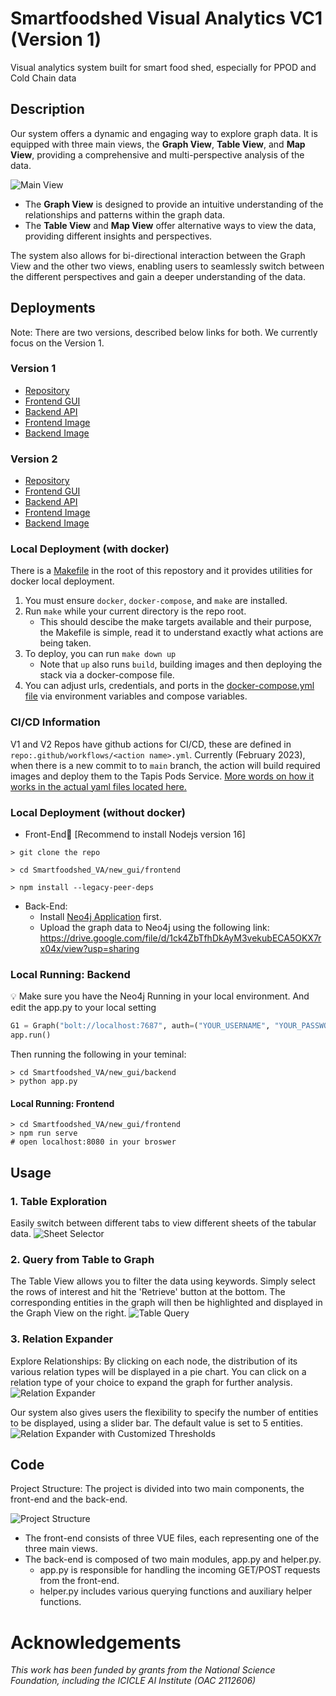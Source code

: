 # Smartfoodshed Visual Analytics VC1 (Version 1)
Visual analytics system built for smart food shed, especially for PPOD and Cold Chain data
## Description 
Our system offers a dynamic and engaging way to explore graph data. It is equipped with three main views, the **Graph View**, **Table View**, and **Map View**, providing a comprehensive and multi-perspective analysis of the data. 

![Main View](https://github.com/ICICLE-ai/Smartfoodshed_VA_VC1/blob/main/frontend/src/assets/mainView.png?raw=true)

* The **Graph View** is designed to provide an intuitive understanding of the relationships and patterns within the graph data. 
* The **Table View** and **Map View** offer alternative ways to view the data, providing different insights and perspectives. 
  
The system also allows for bi-directional interaction between the Graph View and the other two views, enabling users to seamlessly switch between the different perspectives and gain a deeper understanding of the data.


## Deployments
Note: There are two versions, described below links for both. We currently focus on the Version 1. 
### Version 1
* [Repository](https://github.com/ICICLE-ai/Smartfoodshed_VA_VC1)  
* [Frontend GUI](https://vaapifrontend.pods.icicle.tapis.io/)  
* [Backend API](https://vaapibackend.pods.icicle.tapis.io/)
* [Frontend Image](https://hub.docker.com/r/notchristiangarcia/vaapi-v1-f/)  
* [Backend Image](https://hub.docker.com/r/notchristiangarcia/vaapi-v1-b/)

### Version 2
* [Repository](https://github.com/ICICLE-ai/Smartfoodshed_VA_Flow)  
* [Frontend GUI](https://vaapi.pods.icicle.tapis.io/)  
* [Backend API](https://vaapiback.pods.icicle.tapis.io/)
* [Frontend Image](https://hub.docker.com/r/tuyamei/va-frontend/)  
* [Backend Image](https://hub.docker.com/r/tuyamei/va-backend/)

<!-- # Developer Docs -->
### Local Deployment (with docker)
There is a [Makefile](https://github.com/ICICLE-ai/Smartfoodshed_VA_VC1/blob/main/Makefile) in the root of this repostory and it provides utilities for docker local deployment.
1. You must ensure `docker`, `docker-compose`, and `make` are installed.
2. Run `make` while your current directory is the repo root.
    - This should descibe the make targets available and their purpose, the Makefile is simple, read it to understand exactly what actions are being taken.
3. To deploy, you can run `make down up`
    - Note that `up` also runs `build`, building images and then deploying the stack via a docker-compose file.
4. You can adjust urls, credentials, and ports in the [docker-compose.yml file](https://github.com/ICICLE-ai/Smartfoodshed_VA_VC1/blob/main/docker-compose.yml) via environment variables and compose variables.

### CI/CD Information
V1 and V2 Repos have github actions for CI/CD, these are defined in `repo:.github/workflows/<action name>.yml`. Currently (February 2023), when there is a new commit to to `main` branch, the action will build required images and deploy them to the Tapis Pods Service. [More words on how it works in the actual yaml files located here.](https://github.com/ICICLE-ai/Smartfoodshed_VA_VC1/blob/main/.github/workflows/main-build-push-deploy-images.yml)
   
### Local Deployment (without docker)
* Front-End📍 [Recommend to install Nodejs version 16]

```
> git clone the repo

> cd Smartfoodshed_VA/new_gui/frontend

> npm install --legacy-peer-deps
```

* Back-End: 
  * Install [Neo4j Application](https://neo4j.com/) first.
  * Upload the graph data to Neo4j using the following link: https://drive.google.com/file/d/1ck4ZbTfhDkAyM3vekubECA5OKX7rx04x/view?usp=sharing 
  
### Local Running: Backend

💡 Make sure you have the Neo4j Running in your local environment. And edit the app.py to your local setting 
```python
G1 = Graph("bolt://localhost:7687", auth=("YOUR_USERNAME", "YOUR_PASSWORD"), name="YOUR_DBNAME")
app.run()
```
Then running the following in your teminal: 
```
> cd Smartfoodshed_VA/new_gui/backend
> python app.py 
```
#### Local Running: Frontend 
```
> cd Smartfoodshed_VA/new_gui/frontend
> npm run serve
# open localhost:8080 in your broswer
```
## Usage 
### 1. Table Exploration 
Easily switch between different tabs to view different sheets of the tabular data.
![Sheet Selector](https://github.com/ICICLE-ai/Smartfoodshed_VA_VC1/blob/main/frontend/src/assets/sheetSelector.png?raw=true)
### 2. Query from Table to Graph 
The Table View allows you to filter the data using keywords. Simply select the rows of interest and hit the 'Retrieve' button at the bottom. The corresponding entities in the graph will then be highlighted and displayed in the Graph View on the right.
![Table Query](https://github.com/ICICLE-ai/Smartfoodshed_VA_VC1/blob/main/frontend/src/assets/tableQuery_AdobeExpress.gif?raw=true)
### 3. Relation Expander
Explore Relationships: By clicking on each node, the distribution of its various relation types will be displayed in a pie chart. You can click on a relation type of your choice to expand the graph for further analysis.
![Relation Expander](https://github.com/ICICLE-ai/Smartfoodshed_VA_VC1/blob/main/frontend/src/assets/relationExpand_AdobeExpress.gif?raw=true)

Our system also gives users the flexibility to specify the number of entities to be displayed, using a slider bar. The default value is set to 5 entities.
![Relation Expander with Customized Thresholds](https://github.com/ICICLE-ai/Smartfoodshed_VA_VC1/blob/main/frontend/src/assets/relationExpandWithThreshold_AdobeExpress.gif?raw=true)


## Code
Project Structure: The project is divided into two main components, the front-end and the back-end. 

<!-- ![Front-end code structure](https://github.com/ICICLE-ai/Smartfoodshed_VA_VC1/blob/main/frontend/src/assets/codeStructure.png?raw=true) -->
![Project Structure](https://github.com/ICICLE-ai/Smartfoodshed_VA_VC1/blob/main/frontend/src/assets/code_structure.png?raw=true)
* The front-end consists of three VUE files, each representing one of the three main views. 
* The back-end is composed of two main modules, app.py and helper.py. 
  * app.py is responsible for handling the incoming GET/POST requests from the front-end.
  * helper.py includes various querying functions and auxiliary helper functions.

# Acknowledgements
*This work has been funded by grants from the National Science Foundation, including the ICICLE AI Institute (OAC 2112606)*
